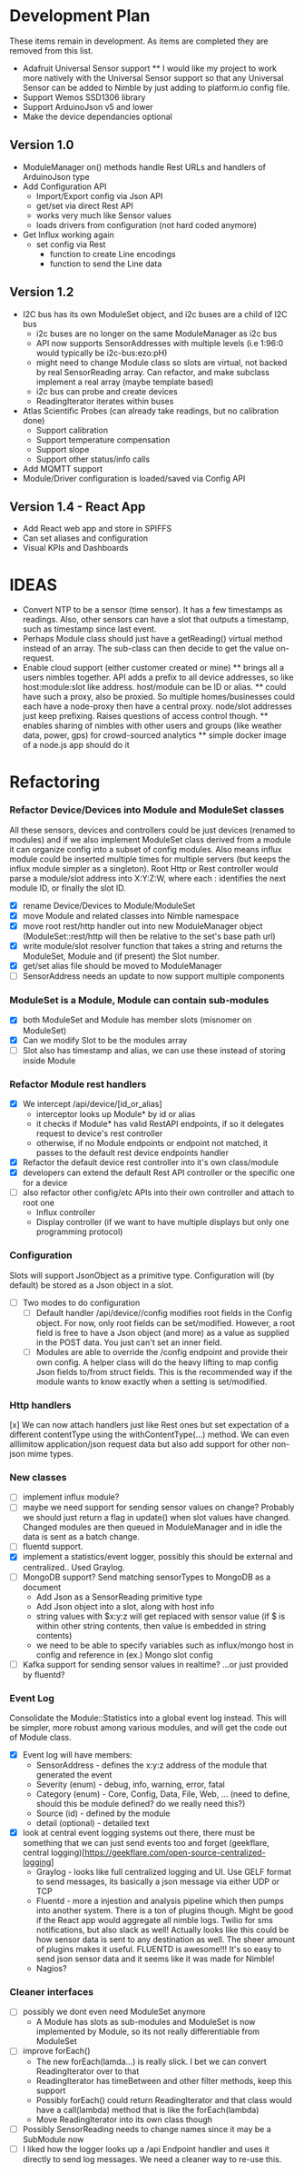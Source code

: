 # Development Plan

These items remain in development. As items are completed they are removed from this list.
* Adafruit Universal Sensor support 
** I would like my project to work more natively with the Universal Sensor support so that any Universal Sensor 
can be added to Nimble by just adding to platform.io config file.
* Support Wemos SSD1306 library
* Support ArduinoJson v5 and lower
* Make the device dependancies optional

## Version 1.0
* ModuleManager on() methods handle Rest URLs and handlers of ArduinoJson type
* Add Configuration API
  * Import/Export config via Json API
  * get/set via direct Rest API
  * works very much like Sensor values
  * loads drivers from configuration (not hard coded anymore)
* Get Influx working again
  * set config via Rest
     * function to create Line encodings
     * function to send the Line data

## Version 1.2
* I2C bus has its own ModuleSet object, and i2c buses are a child of I2C bus
     * i2c buses are no longer on the same ModuleManager as i2c bus
     * API now supports SensorAddresses with multiple levels (i.e 1:96:0 would typically be i2c-bus:ezo:pH)
     * might need to change Module class so slots are virtual, not backed by real SensorReading array. Can refactor, and make subclass implement a real array (maybe template based)
     * i2c bus can probe and create devices
     * ReadingIterator iterates within buses
* Atlas Scientific Probes (can already take readings, but no calibration done)
     * Support calibration
     * Support temperature compensation
     * Support slope
     * Support other status/info calls
* Add MQMTT support
* Module/Driver configuration is loaded/saved via Config API

## Version 1.4 - React App
* Add React web app and store in SPIFFS
* Can set aliases and configuration
* Visual KPIs and Dashboards
   
# IDEAS
* Convert NTP to be a sensor (time sensor). It has a few timestamps as readings. Also, other sensors can have a slot that outputs a timestamp, such as timestamp since last event.
* Perhaps Module class should just have a getReading() virtual method instead of an array. The sub-class can then decide to get the value on-request.
* Enable cloud support (either customer created or mine)
     ** brings all a users nimbles together. API adds a prefix to all device addresses, so like host:module:slot like address. host/module can be ID or alias.
     ** could have such a proxy, also be proxied. So multiple homes/businesses could each have a node-proxy then have a central proxy. node/slot addresses just keep prefixing. Raises questions of access control though.
     ** enables sharing of nimbles with other users and groups (like weather data, power, gps) for crowd-sourced analytics
     ** simple docker image of a node.js app should do it

# Refactoring

### Refactor Device/Devices into Module and ModuleSet classes
All these sensors, devices and controllers could be just devices (renamed to modules) and if we also implement ModuleSet class 
derived from a module it can organize config into a subset of config modules. Also means influx module could be inserted multiple
times for multiple servers (but keeps the influx module simpler as a singleton). Root Http or Rest controller would parse a 
module/slot address into X:Y:Z:W, where each : identifies the next module ID, or finally the slot ID.
* [x] rename Device/Devices to Module/ModuleSet
* [x] move Module and related classes into Nimble namespace
* [x] move root rest/http handler out into new ModuleManager object (ModuleSet::rest/http will then be relative to the set's base path url)
* [x] write module/slot resolver function that takes a string and returns the ModuleSet, Module and (if present) the Slot number.
* [x] get/set alias file should be moved to ModuleManager
* [ ] SensorAddress needs an update to now support multiple components

### ModuleSet is a Module, Module can contain sub-modules
* [x] both ModuleSet and Module has member slots (misnomer on ModuleSet)
* [x] Can we modify Slot to be the modules array
* [ ] Slot also has timestamp and alias, we can use these instead of storing inside Module

### Refactor Module rest handlers
* [x] We intercept /api/device/[id_or_alias]
     * interceptor looks up Module* by id or alias
     * it checks if Module* has valid RestAPI endpoints, if so it delegates request to device's rest controller
     * otherwise, if no Module endpoints or endpoint not matched, it passes to the default rest device endpoints handler
* [x] Refactor the default device rest controller into it's own class/module
* [x] developers can extend the default Rest API controller or the specific one for a device
* [ ] also refactor other config/etc APIs into their own controller and attach to root one
     * Influx controller
     * Display controller (if we want to have multiple displays but only one programming protocol)

### Configuration
Slots will support JsonObject as a primitive type. Configuration will (by default) be stored as a Json object in a slot.
* [ ] Two modes to do configuration
     * [ ] Default handler /api/device/<addr>/config modifies root fields in the Config object. For now, only root fields can be set/modified. However, a root field is free to have a Json object (and more) as a value as supplied in the POST data. You just can't set an inner field.
     * [ ] Modules are able to override the /config endpoint and provide their own config. A helper class will do the heavy lifting to map config Json fields to/from struct fields. This is the recommended way if the module wants to know exactly when a setting is set/modified.

### Http handlers
[x] We can now attach handlers just like Rest ones but set expectation of a different contentType using the withContentType(...) 
method. We can even alllimitow application/json request data but also add support for other non-json mime types. 

### New classes
* [ ] implement influx module?
* [ ] maybe we need support for sending sensor values on change? Probably we should just return a flag in update() when slot values have changed. Changed modules are then queued in ModuleManager and in idle the data is sent as a batch change.
* [ ] fluentd support.
* [x] implement a statistics/event logger, possibly this should be external and centralized.. Used Graylog.
* [ ] MongoDB support? Send matching sensorTypes to MongoDB as a document
     * Add Json as a SensorReading primitive type
     * Add Json object into a slot, along with host info
     * string values with $x:y:z will get replaced with sensor value (if $ is within other string contents, then value is embedded in string contents)
     * we need to be able to specify variables such as influx/mongo host in config and reference in (ex.) Mongo slot config
* [ ] Kafka support for sending sensor values in realtime? ...or just provided by fluentd?

### Event Log
Consolidate the Module::Statistics into a global event log instead. This will be simpler, more robust among various modules, and will get the code out of Module class.
* [x] Event log will have members:
     * SensorAddress     - defines the x:y:z address of the module that generated the event
     * Severity (enum)   - debug, info, warning, error, fatal
     * Category (enum)   - Core, Config, Data, File, Web, ... (need to define, should this be module defined? do we really need this?)
     * Source (id)       - defined by the module
     * detail (optional) - detailed text
* [x] look at central event logging systems out there, there must be something that we can just send events too and forget  (geekflare, central logging)[https://geekflare.com/open-source-centralized-logging]
     * Graylog - looks like full centralized logging and UI. Use GELF format to send messages, its basically a json message via either UDP or TCP
     * Fluentd - more a injestion and analysis pipeline which then pumps into another system. There is a ton of plugins though. Might be good if the React app would aggregate all nimble logs. Twilio for sms notifications, but also slack as well! Actually looks like this could be how sensor data is sent to any destination as well. The sheer amount of plugins makes it useful. FLUENTD is awesome!!! It's so easy to send json sensor data and it seems like it was made for Nimble!
     * Nagios?


### Cleaner interfaces
* [ ] possibly we dont even need ModuleSet anymore
     * A Module has slots as sub-modules and ModuleSet is now implemented by Module, so its not really differentiable from ModuleSet
* [ ] improve forEach()
     * The new forEach(lamda...) is really slick. I bet we can convert ReadingIterator over to that
     * ReadingIterator has timeBetween and other filter methods, keep this support
     * Possibly forEach() could return ReadingIterator and that class would have a call(lambda) method that is like the forEach(lambda)
     * Move ReadingIterator into its own class though 
* [ ] Possibly SensorReading needs to change names since it may be a SubModule now
* [ ] I liked how the logger looks up a /api Endpoint handler and uses it directly to send log messages. We need a cleaner way to re-use this.